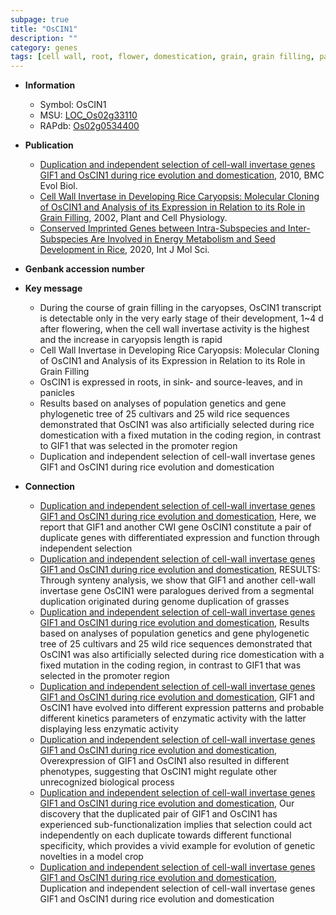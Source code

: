 ```yaml
---
subpage: true
title: "OsCIN1"
description: ""
category: genes
tags: [cell wall, root, flower, domestication, grain, grain filling, panicle]
---
```


* **Information**  
    + Symbol: OsCIN1  
    + MSU: [LOC_Os02g33110](http://rice.plantbiology.msu.edu/cgi-bin/ORF_infopage.cgi?orf=LOC_Os02g33110)  
    + RAPdb: [Os02g0534400](http://rapdb.dna.affrc.go.jp/viewer/gbrowse_details/irgsp1?name=Os02g0534400)  

* **Publication**  
    + [Duplication and independent selection of cell-wall invertase genes GIF1 and OsCIN1 during rice evolution and domestication](http://www.ncbi.nlm.nih.gov/pubmed?term=Duplication+and+independent+selection+of+cell-wall+invertase+genes+GIF1+and+OsCIN1+during+rice+evolution+and+domestication%5BTitle%5D), 2010, BMC Evol Biol.
    + [Cell Wall Invertase in Developing Rice Caryopsis: Molecular Cloning of OsCIN1 and Analysis of its Expression in Relation to its Role in Grain Filling](http://www.ncbi.nlm.nih.gov/pubmed?term=Cell+Wall+Invertase+in+Developing+Rice+Caryopsis:+Molecular+Cloning+of+OsCIN1+and+Analysis+of+its+Expression+in+Relation+to+its+Role+in+Grain+Filling%5BTitle%5D), 2002, Plant and Cell Physiology.
    + [Conserved Imprinted Genes between Intra-Subspecies and Inter-Subspecies Are Involved in Energy Metabolism and Seed Development in Rice](http://www.ncbi.nlm.nih.gov/pubmed?term=Conserved+Imprinted+Genes+between+Intra-Subspecies+and+Inter-Subspecies+Are+Involved+in+Energy+Metabolism+and+Seed+Development+in+Rice%5BTitle%5D), 2020, Int J Mol Sci.

* **Genbank accession number**  

* **Key message**  
    + During the course of grain filling in the caryopses, OsCIN1 transcript is detectable only in the very early stage of their development, 1~4 d after flowering, when the cell wall invertase activity is the highest and the increase in caryopsis length is rapid
    + Cell Wall Invertase in Developing Rice Caryopsis: Molecular Cloning of OsCIN1 and Analysis of its Expression in Relation to its Role in Grain Filling
    + OsCIN1 is expressed in roots, in sink- and source-leaves, and in panicles
    + Results based on analyses of population genetics and gene phylogenetic tree of 25 cultivars and 25 wild rice sequences demonstrated that OsCIN1 was also artificially selected during rice domestication with a fixed mutation in the coding region, in contrast to GIF1 that was selected in the promoter region
    + Duplication and independent selection of cell-wall invertase genes GIF1 and OsCIN1 during rice evolution and domestication

* **Connection**  
    + [Duplication and independent selection of cell-wall invertase genes GIF1 and OsCIN1 during rice evolution and domestication](http://www.ncbi.nlm.nih.gov/pubmed?term=Duplication+and+independent+selection+of+cell-wall+invertase+genes+GIF1+and+OsCIN1+during+rice+evolution+and+domestication%5BTitle%5D), Here, we report that GIF1 and another CWI gene OsCIN1 constitute a pair of duplicate genes with differentiated expression and function through independent selection
    + [Duplication and independent selection of cell-wall invertase genes GIF1 and OsCIN1 during rice evolution and domestication](http://www.ncbi.nlm.nih.gov/pubmed?term=Duplication+and+independent+selection+of+cell-wall+invertase+genes+GIF1+and+OsCIN1+during+rice+evolution+and+domestication%5BTitle%5D), RESULTS: Through synteny analysis, we show that GIF1 and another cell-wall invertase gene OsCIN1 were paralogues derived from a segmental duplication originated during genome duplication of grasses
    + [Duplication and independent selection of cell-wall invertase genes GIF1 and OsCIN1 during rice evolution and domestication](http://www.ncbi.nlm.nih.gov/pubmed?term=Duplication+and+independent+selection+of+cell-wall+invertase+genes+GIF1+and+OsCIN1+during+rice+evolution+and+domestication%5BTitle%5D), Results based on analyses of population genetics and gene phylogenetic tree of 25 cultivars and 25 wild rice sequences demonstrated that OsCIN1 was also artificially selected during rice domestication with a fixed mutation in the coding region, in contrast to GIF1 that was selected in the promoter region
    + [Duplication and independent selection of cell-wall invertase genes GIF1 and OsCIN1 during rice evolution and domestication](http://www.ncbi.nlm.nih.gov/pubmed?term=Duplication+and+independent+selection+of+cell-wall+invertase+genes+GIF1+and+OsCIN1+during+rice+evolution+and+domestication%5BTitle%5D), GIF1 and OsCIN1 have evolved into different expression patterns and probable different kinetics parameters of enzymatic activity with the latter displaying less enzymatic activity
    + [Duplication and independent selection of cell-wall invertase genes GIF1 and OsCIN1 during rice evolution and domestication](http://www.ncbi.nlm.nih.gov/pubmed?term=Duplication+and+independent+selection+of+cell-wall+invertase+genes+GIF1+and+OsCIN1+during+rice+evolution+and+domestication%5BTitle%5D), Overexpression of GIF1 and OsCIN1 also resulted in different phenotypes, suggesting that OsCIN1 might regulate other unrecognized biological process
    + [Duplication and independent selection of cell-wall invertase genes GIF1 and OsCIN1 during rice evolution and domestication](http://www.ncbi.nlm.nih.gov/pubmed?term=Duplication+and+independent+selection+of+cell-wall+invertase+genes+GIF1+and+OsCIN1+during+rice+evolution+and+domestication%5BTitle%5D), Our discovery that the duplicated pair of GIF1 and OsCIN1 has experienced sub-functionalization implies that selection could act independently on each duplicate towards different functional specificity, which provides a vivid example for evolution of genetic novelties in a model crop
    + [Duplication and independent selection of cell-wall invertase genes GIF1 and OsCIN1 during rice evolution and domestication](http://www.ncbi.nlm.nih.gov/pubmed?term=Duplication+and+independent+selection+of+cell-wall+invertase+genes+GIF1+and+OsCIN1+during+rice+evolution+and+domestication%5BTitle%5D), Duplication and independent selection of cell-wall invertase genes GIF1 and OsCIN1 during rice evolution and domestication



